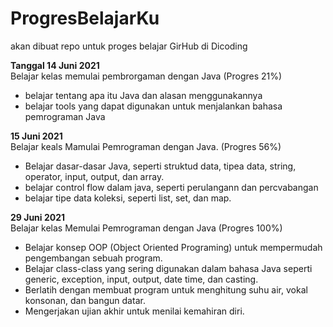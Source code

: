 # ProgresBelajarKu
akan dibuat repo untuk proges belajar GirHub di Dicoding

**Tanggal 14 Juni 2021**  
Belajar kelas memulai pembrorgaman dengan Java (Progres 21%)
- belajar tentang apa itu Java dan alasan menggunakannya
- belajar tools yang dapat digunakan untuk menjalankan bahasa pemrograman Java

**15 Juni 2021**  
Belajar keals Mamulai Pemrograman dengan Java. (Progres 56%)
- Belajar dasar-dasar Java, seperti struktud data, tipea data, string, operator, input, output, dan array.
- belajar control flow dalam java, seperti perulangann dan percvabangan
- belajar tipe data koleksi, seperti list, set, dan map.

**29 Juni 2021**  
Belajar kelas Memulai Pemrograman dengan Java (Progres 100%)
* Belajar konsep OOP (Object Oriented Programing) untuk mempermudah pengembangan sebuah program.
* Belajar class-class yang sering digunakan dalam bahasa Java seperti generic, exception, input, output, date time, dan casting.
* Berlatih dengan membuat program untuk menghitung suhu air, vokal konsonan, dan bangun datar.
* Mengerjakan ujian akhir untuk menilai kemahiran diri.
